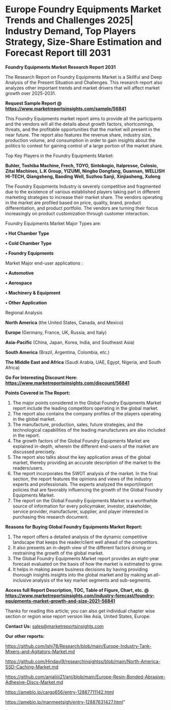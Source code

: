 # Europe Foundry Equipments Market Trends and Challenges 2025| Industry Demand, Top Players Strategy, Size-Share Estimation and Forecast Report till 2031

<strong>Foundry Equipments Market Research Report 2031</strong>

The Research Report on Foundry Equipments Market is a Skillful and Deep Analysis of the Present Situation and Challenges. This research report also analyzes other important trends and market drivers that will affect market growth over 2025-2031.

<strong>Request Sample Report @ <a href=https://www.marketreportsinsights.com/sample/56841>https://www.marketreportsinsights.com/sample/56841</a></strong>

This Foundry Equipments market report aims to provide all the participants and the vendors will all the details about growth factors, shortcomings, threats, and the profitable opportunities that the market will present in the near future. The report also features the revenue share, industry size, production volume, and consumption in order to gain insights about the politics to contest for gaining control of a large portion of the market share.

Top Key Players in the Foundry Equipments Market:

<strong>Buhler, Toshiba Machine, Frech, TOYO, Sintokogio, Italpresse, Colosio, Zitai Machines, L.K Group, YIZUMI, Ningbo Dongfang, Guannan, WELLISH HI-TECH, Qiangsheng, Baoding Well, Suzhou Sanji, Xinjiasheng, Xulong</strong>

The Foundry Equipments Industry is severely competitive and fragmented due to the existence of various established players taking part in different marketing strategies to increase their market share. The vendors operating in the market are profiled based on price, quality, brand, product differentiation, and product portfolio. The vendors are turning their focus increasingly on product customization through customer interaction.

Foundry Equipments Market Major Types are:

<strong>• Hot Chamber Type

• Cold Chamber Type

• Foundry Equipments</strong>

Market Major end-user applications :

<strong>• Automotive

• Aerospace

• Machinery & Equipment

• Other Application</strong>

Regional Analysis

</u><strong><b>North America</b></strong> (the United States, Canada, and Mexico)

<strong><b>Europe </b></strong>(Germany, France, UK, Russia, and Italy)

<strong><b>Asia-Pacific</b></strong> (China, Japan, Korea, India, and Southeast Asia)

<strong><b>South America</b></strong> (Brazil, Argentina, Colombia, etc.)

<strong><b>The Middle East and Africa</b></strong> (Saudi Arabia, UAE, Egypt, Nigeria, and South Africa)

<strong>Go For Interesting Discount Here: <a href=https://www.marketreportsinsights.com/discount/56841>https://www.marketreportsinsights.com/discount/56841</a></strong>

<strong>Points Covered in The Report:</strong>
<ol>
  <li>The major points considered in the Global Foundry Equipments Market report include the leading competitors operating in the global market.</li>
  <li>The report also contains the company profiles of the players operating in the global market.</li>
  <li>The manufacture, production, sales, future strategies, and the technological capabilities of the leading manufacturers are also included in the report.</li>
  <li>The growth factors of the Global Foundry Equipments Market are explained in-depth, wherein the different end-users of the market are discussed precisely.</li>
  <li>The report also talks about the key application areas of the global market, thereby providing an accurate description of the market to the readers/users.</li>
  <li>The report incorporates the SWOT analysis of the market. In the final section, the report features the opinions and views of the industry experts and professionals. The experts analyzed the export/import policies that are favorably influencing the growth of the Global Foundry Equipments Market.</li>
  <li>The report on the Global Foundry Equipments Market is a worthwhile source of information for every policymaker, investor, stakeholder, service provider, manufacturer, supplier, and player interested in purchasing this research document.</li>
</ol>
<strong>Reasons for Buying Global Foundry Equipments Market Report:</strong>

<ol>
  <li>The report offers a detailed analysis of the dynamic competitive landscape that keeps the reader/client well ahead of the competitors.</li>
  <li>It also presents an in-depth view of the different factors driving or restraining the growth of the global market.</li>
  <li>The Global Foundry Equipments Market report provides an eight-year forecast evaluated on the basis of how the market is estimated to grow.</li>
  <li>It helps in making aware business decisions by having providing thorough insights insights into the global market and by making an all-inclusive analysis of the key market segments and sub-segments.</li>
</ol>
<strong>Access full Report Description, TOC, Table of Figure, Chart, etc. @ <a href=https://www.marketreportsinsights.com/industry-forecast/foundry-equipments-market-growth-and-size-2021-56841>https://www.marketreportsinsights.com/industry-forecast/foundry-equipments-market-growth-and-size-2021-56841</a></strong>


Thanks for reading this article; you can also get individual chapter wise section or region wise report version like Asia, United States, Europe.

<strong>Contact Us:</strong>
sales@marketreportsinsights.com

<strong>Our other reports:</strong>

<a href=https://github.com/Ishi78/Research/blob/main/Europe-Industry-Tank-Mixers-and-Agitators-Market.md>https://github.com/Ishi78/Research/blob/main/Europe-Industry-Tank-Mixers-and-Agitators-Market.md</a>

<a href=https://github.com/Hindavi9/researchinsightss/blob/main/North-America-SSD-Caching-Market.md>https://github.com/Hindavi9/researchinsightss/blob/main/North-America-SSD-Caching-Market.md</a>

<a href=https://github.com/anjaliiii21/ani/blob/main/Europe-Resin-Bonded-Abrasive-Adhesive-Discs-Market.md>https://github.com/anjaliiii21/ani/blob/main/Europe-Resin-Bonded-Abrasive-Adhesive-Discs-Market.md</a>

<a href=https://ameblo.jp/cargo656/entry-12887711142.html>https://ameblo.jp/cargo656/entry-12887711142.html</a>

<a href=https://ameblo.jp/manmeetsigh/entry-12887631427.html>https://ameblo.jp/manmeetsigh/entry-12887631427.html</a>"
